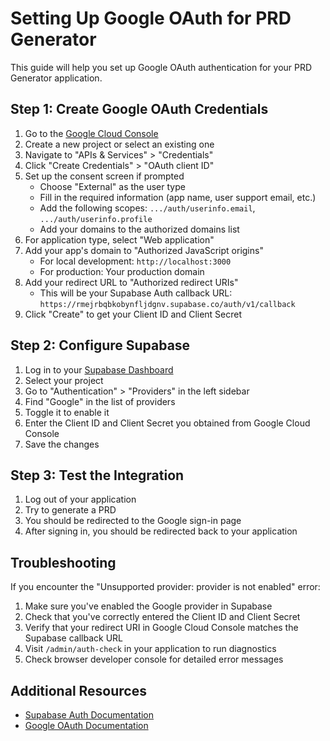 # Setting Up Google OAuth for PRD Generator

This guide will help you set up Google OAuth authentication for your PRD Generator application.

## Step 1: Create Google OAuth Credentials

1. Go to the [Google Cloud Console](https://console.cloud.google.com/)
2. Create a new project or select an existing one
3. Navigate to "APIs & Services" > "Credentials"
4. Click "Create Credentials" > "OAuth client ID"
5. Set up the consent screen if prompted
   - Choose "External" as the user type
   - Fill in the required information (app name, user support email, etc.)
   - Add the following scopes: `.../auth/userinfo.email`, `.../auth/userinfo.profile`
   - Add your domains to the authorized domains list
6. For application type, select "Web application"
7. Add your app's domain to "Authorized JavaScript origins"
   - For local development: `http://localhost:3000`
   - For production: Your production domain
8. Add your redirect URL to "Authorized redirect URIs"
   - This will be your Supabase Auth callback URL: `https://rmejrbqbkobynfljdgnv.supabase.co/auth/v1/callback`
9. Click "Create" to get your Client ID and Client Secret

## Step 2: Configure Supabase

1. Log in to your [Supabase Dashboard](https://app.supabase.com/)
2. Select your project
3. Go to "Authentication" > "Providers" in the left sidebar
4. Find "Google" in the list of providers
5. Toggle it to enable it
6. Enter the Client ID and Client Secret you obtained from Google Cloud Console
7. Save the changes

## Step 3: Test the Integration

1. Log out of your application
2. Try to generate a PRD
3. You should be redirected to the Google sign-in page
4. After signing in, you should be redirected back to your application

## Troubleshooting

If you encounter the "Unsupported provider: provider is not enabled" error:

1. Make sure you've enabled the Google provider in Supabase
2. Check that you've correctly entered the Client ID and Client Secret
3. Verify that your redirect URI in Google Cloud Console matches the Supabase callback URL
4. Visit `/admin/auth-check` in your application to run diagnostics
5. Check browser developer console for detailed error messages

## Additional Resources

- [Supabase Auth Documentation](https://supabase.com/docs/guides/auth)
- [Google OAuth Documentation](https://developers.google.com/identity/protocols/oauth2) 
